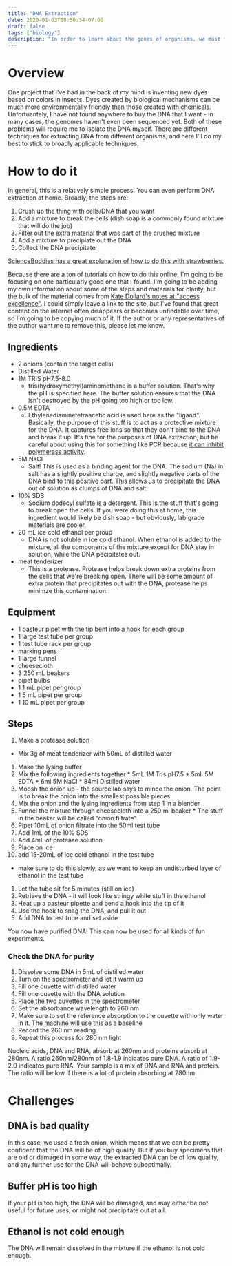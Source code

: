 ```yaml
---
title: "DNA Extraction"
date: 2020-01-03T18:50:34-07:00
draft: false
tags: ["biology"]
description: "In order to learn about the genes of organisms, we must first get a purified DNA sample. This post goes over what that process looks like."
---
```


# Overview

One project that I've had in the back of my mind is inventing new dyes based on colors in insects. Dyes created by biological mechanisms can be much more environmentally friendly than those created with chemicals. Unfortuantely, I have not found anywhere to buy the DNA that I want - in many cases, the genomes haven't even been sequenced yet. Both of these problems will require me to isolate the DNA myself. There are different techniques for extracting DNA from different organisms, and here I'll do my best to stick to broadly applicable techniques.

# How to do it

In general, this is a relatively simple process. You can even perform DNA extraction at home. Broadly, the steps are:

1. Crush up the thing with cells/DNA that you want
1. Add a mixture to break the cells (dish soap is a commonly found mixture that will do the job)
1. Filter out the extra material that was part of the crushed mixture
1. Add a mixture to precipiate out the DNA
1. Collect the DNA precipitate

[ScienceBuddies has a great explanation of how to do this with strawberries.](https://www.sciencebuddies.org/science-fair-projects/project-ideas/BioChem_p015/biotechnology-techniques/strawberry-dna#procedure)


Because there are a ton of tutorials on how to do this online, I'm going to be focusing on one particularly good one that I found. I'm going to be adding my own information about some of the steps and materials for clarity, but the bulk of the material comes from [Kate Dollard's notes at "access excellence"](http://www.accessexcellence.org/AE/AEC/AEF/1994/dollard_onionDNA.html). I could simply leave a link to the site, but I've found that great content on the internet often disappears or becomes unfindable over time, so I'm going to be copying much of it. If the author or any representatives of the author want me to remove this, please let me know.

## Ingredients

* 2 onions (contain the target cells)
* Distilled Water
* 1M TRIS pH7.5-8.0
  * tris(hydroxymethyl)aminomethane is a buffer solution. That's why the pH is specified here. The buffer solution ensures that the DNA isn't destroyed by the pH going too high or too low.
* 0.5M EDTA
  * Ethylenediaminetetraacetic acid is used here as the "ligand". Basically, the purpose of this stuff is to act as a protective mixture for the DNA. It captures free ions so that they don't bind to the DNA and break it up. It's fine for the purposes of DNA extraction, but be careful about using this for something like PCR because [it can inhibit polymerase activity](https://www.ncbi.nlm.nih.gov/pmc/articles/PMC6843921/).
* 5M NaCl
  * Salt! This is used as a binding agent for the DNA. The sodium (Na) in salt has a slightly positive charge, and slightly negative parts of the DNA bind to this positive part. This allows us to precipitate the DNA out of solution as clumps of DNA and salt.
* 10% SDS
  * Sodium dodecyl sulfate is a detergent. This is the stuff that's going to break open the cells. If you were doing this at home, this ingredient would likely be dish soap - but obviously, lab grade materials are cooler.
* 20 mL ice cold ethanol per group
  *  DNA is not soluble in ice cold ethanol. When ethanol is added to the mixture, all the components of the mixture except for DNA stay in solution, while the DNA pecipitates out.
* meat tenderizer
  * This is a protease. Protease helps break down extra proteins from the cells that we're breaking open. There will be some amount of extra protein that precipitates out with the DNA, protease helps minimze this contamination.


## Equipment

* 1 pasteur pipet with the tip bent into a hook for each group
* 1 large test tube per group
* 1 test tube rack per group
* marking pens
* 1 large funnel
* cheesecloth 
* 3 250 mL beakers
* pipet bulbs
* 1 1 mL pipet per group
* 1 5 mL pipet per group
* 1 10 mL pipet per group

## Steps

1. Make a protease solution
  * Mix 3g of meat tenderizer with 50mL of distilled water
1. Make the lysing buffer
  1. Mix the following ingredients together
    * 5mL 1M Tris pH7.5
    * 5ml .5M EDTA
    * 6ml 5M NaCl
    * 84ml Distilled water
  1. Moosh the onion up - the source lab says to mince the onion. The point is to break the onion into the smallest possible pieces
  1. Mix the onion and the lysing ingredients from step 1 in a blender
  1. Funnel the mixture through cheesecloth into a 250 ml beaker
    * The stuff in the beaker will be called "onion filtrate"
1. Pipet 10mL of onion filtrate into the 50ml test tube 
1. Add 1mL of the 10% SDS 
1. Add 4mL of protease solution
1. Place on ice
1. add 15-20mL of ice cold ethanol in the test tube
  * make sure to do this slowly, as we want to keep an undisturbed layer of ethanol in the test tube
1. Let the tube sit for 5 minutes (still on ice)
1. Retrieve the DNA - it will look like stringy white stuff in the ethanol
  1. Heat up a pasteur pipette and bend a hook into the tip of it
  1. Use the hook to snag the DNA, and pull it out
1. Add DNA to test tube and set aside

You now have purified DNA! This can now be used for all kinds of fun experiments.

### Check the DNA for purity

1. Dissolve some DNA in 5mL of distilled water
1. Turn on the spectrometer and let it warm up
1. Fill one cuvette with distilled water
1. Fill one cuvette with the DNA solution
1. Place the two cuvettes in the spectrometer
1. Set the absorbance wavelength to 260 nm
1. Make sure to set the reference absorption to the cuvette with only water in it. The machine will use this as a baseline
1. Record the 260 nm reading
1. Repeat this process for 280 nm light

Nucleic acids, DNA and RNA, absorb at 260nm and proteins absorb at 280nm. A ratio 260nm/280nm of 1.8-1.9 indicates pure DNA. A ratio of 1.9-2.0 indicates pure RNA. Your sample is a mix of DNA and RNA and protein. The ratio will be low if there is a lot of protein absorbing at 280nm. 

# Challenges

## DNA is bad quality

In this case, we used a fresh onion, which means that we can be pretty confident that the DNA will be of high quality. But if you buy specimens that are old or damaged in some way, the extracted DNA can be of low quality, and any further use for the DNA will behave suboptimally.

## Buffer pH is too high

If your pH is too high, the DNA will be damaged, and may either be not useful for future uses, or might not precipitate out at all.

## Ethanol is not cold enough

The DNA will remain dissolved in the mixture if the ethanol is not cold enough.
